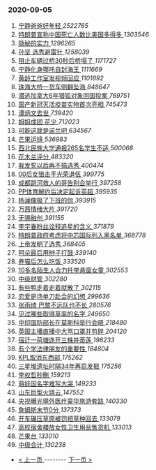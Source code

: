 ### 2020-09-05 
1. [ 宁静爸爸好年轻 ](https://s.weibo.com/weibo?q=%23%E5%AE%81%E9%9D%99%E7%88%B8%E7%88%B8%E5%A5%BD%E5%B9%B4%E8%BD%BB%23&Refer=top) *2522765*
1. [ 特朗普宣称中国死亡人数比美国多得多 ](https://s.weibo.com/weibo?q=%23%E7%89%B9%E6%9C%97%E6%99%AE%E5%AE%A3%E7%A7%B0%E4%B8%AD%E5%9B%BD%E6%AD%BB%E4%BA%A1%E4%BA%BA%E6%95%B0%E6%AF%94%E7%BE%8E%E5%9B%BD%E5%A4%9A%E5%BE%97%E5%A4%9A%23&Refer=top) *1303546*
1. [ 隐秘的实力 ](https://s.weibo.com/weibo?q=%23%E9%9A%90%E7%A7%98%E7%9A%84%E5%AE%9E%E5%8A%9B%23&topic_ad=1&Refer=top) *1296265*
1. [ 孙坚 选秀避雷针 ](https://s.weibo.com/weibo?q=%E5%AD%99%E5%9D%9A%20%E9%80%89%E7%A7%80%E9%81%BF%E9%9B%B7%E9%92%88&Refer=top) *1258039*
1. [ 阻止车辆过桥30秒后桥塌了 ](https://s.weibo.com/weibo?q=%23%E9%98%BB%E6%AD%A2%E8%BD%A6%E8%BE%86%E8%BF%87%E6%A1%A530%E7%A7%92%E5%90%8E%E6%A1%A5%E5%A1%8C%E4%BA%86%23&Refer=top) *1171727*
1. [ 宁静化身哪吒自封海王 ](https://s.weibo.com/weibo?q=%23%E5%AE%81%E9%9D%99%E5%8C%96%E8%BA%AB%E5%93%AA%E5%90%92%E8%87%AA%E5%B0%81%E6%B5%B7%E7%8E%8B%23&topic_ad=1&Refer=top) *1111669*
1. [ 黄龄工作室发视频回应 ](https://s.weibo.com/weibo?q=%23%E9%BB%84%E9%BE%84%E5%B7%A5%E4%BD%9C%E5%AE%A4%E5%8F%91%E8%A7%86%E9%A2%91%E5%9B%9E%E5%BA%94%23&Refer=top) *1101892*
1. [ 珠海大桥一货车侧翻坠海 ](https://s.weibo.com/weibo?q=%23%E7%8F%A0%E6%B5%B7%E5%A4%A7%E6%A1%A5%E4%B8%80%E8%B4%A7%E8%BD%A6%E4%BE%A7%E7%BF%BB%E5%9D%A0%E6%B5%B7%23&Refer=top) *848647*
1. [ 潜逃加拿大6年猎狐对象回国投案 ](https://s.weibo.com/weibo?q=%23%E6%BD%9C%E9%80%83%E5%8A%A0%E6%8B%BF%E5%A4%A76%E5%B9%B4%E7%8C%8E%E7%8B%90%E5%AF%B9%E8%B1%A1%E5%9B%9E%E5%9B%BD%E6%8A%95%E6%A1%88%23&Refer=top) *769751*
1. [ 国产新冠灭活疫苗实物首次亮相 ](https://s.weibo.com/weibo?q=%E5%9B%BD%E4%BA%A7%E6%96%B0%E5%86%A0%E7%81%AD%E6%B4%BB%E7%96%AB%E8%8B%97%E5%AE%9E%E7%89%A9%E9%A6%96%E6%AC%A1%E4%BA%AE%E7%9B%B8&Refer=top) *745473*
1. [ 谭炳文去世 ](https://s.weibo.com/weibo?q=%23%E8%B0%AD%E7%82%B3%E6%96%87%E5%8E%BB%E4%B8%96%23&Refer=top) *739420*
1. [ 姐姐成团 花少 ](https://s.weibo.com/weibo?q=%E5%A7%90%E5%A7%90%E6%88%90%E5%9B%A2%20%E8%8A%B1%E5%B0%91&Refer=top) *712023*
1. [ 可能这就是诺兰吧 ](https://s.weibo.com/weibo?q=%23%E5%8F%AF%E8%83%BD%E8%BF%99%E5%B0%B1%E6%98%AF%E8%AF%BA%E5%85%B0%E5%90%A7%23&Refer=top) *634567*
1. [ 芒果运镜 ](https://s.weibo.com/weibo?q=%23%E8%8A%92%E6%9E%9C%E8%BF%90%E9%95%9C%23&Refer=top) *536983*
1. [ 西北民族大学通报265名学生不适 ](https://s.weibo.com/weibo?q=%23%E8%A5%BF%E5%8C%97%E6%B0%91%E6%97%8F%E5%A4%A7%E5%AD%A6%E9%80%9A%E6%8A%A5265%E5%90%8D%E5%AD%A6%E7%94%9F%E4%B8%8D%E9%80%82%23&Refer=top) *500068*
1. [ 花木兰评分 ](https://s.weibo.com/weibo?q=%23%E8%8A%B1%E6%9C%A8%E5%85%B0%E8%AF%84%E5%88%86%23&Refer=top) *483320*
1. [ 我发誓以后再不搞选秀 ](https://s.weibo.com/weibo?q=%23%E6%88%91%E5%8F%91%E8%AA%93%E4%BB%A5%E5%90%8E%E5%86%8D%E4%B8%8D%E6%90%9E%E9%80%89%E7%A7%80%23&Refer=top) *400474*
1. [ 00后女狙击手光荣退伍 ](https://s.weibo.com/weibo?q=%2300%E5%90%8E%E5%A5%B3%E7%8B%99%E5%87%BB%E6%89%8B%E5%85%89%E8%8D%A3%E9%80%80%E4%BC%8D%23&Refer=top) *399775*
1. [ 成都跳河救人的哥告别会举行 ](https://s.weibo.com/weibo?q=%23%E6%88%90%E9%83%BD%E8%B7%B3%E6%B2%B3%E6%95%91%E4%BA%BA%E7%9A%84%E5%93%A5%E5%91%8A%E5%88%AB%E4%BC%9A%E4%B8%BE%E8%A1%8C%23&Refer=top) *397258*
1. [ PP体育解约后决定起诉英超 ](https://s.weibo.com/weibo?q=%23PP%E4%BD%93%E8%82%B2%E8%A7%A3%E7%BA%A6%E5%90%8E%E5%86%B3%E5%AE%9A%E8%B5%B7%E8%AF%89%E8%8B%B1%E8%B6%85%23&Refer=top) *395935*
1. [ 杨澜像极了下班的你 ](https://s.weibo.com/weibo?q=%23%E6%9D%A8%E6%BE%9C%E5%83%8F%E6%9E%81%E4%BA%86%E4%B8%8B%E7%8F%AD%E7%9A%84%E4%BD%A0%23&Refer=top) *393915*
1. [ 万茜情绪大片 ](https://s.weibo.com/weibo?q=%23%E4%B8%87%E8%8C%9C%E6%83%85%E7%BB%AA%E5%A4%A7%E7%89%87%23&Refer=top) *391720*
1. [ 无锡融创 ](https://s.weibo.com/weibo?q=%23%E6%97%A0%E9%94%A1%E8%9E%8D%E5%88%9B%23&Refer=top) *391155*
1. [ 李宇春粉丝诠释追星的含义 ](https://s.weibo.com/weibo?q=%23%E6%9D%8E%E5%AE%87%E6%98%A5%E7%B2%89%E4%B8%9D%E8%AF%A0%E9%87%8A%E8%BF%BD%E6%98%9F%E7%9A%84%E5%90%AB%E4%B9%89%23&Refer=top) *371879*
1. [ 特朗普政府考虑将中芯国际列入黑名单 ](https://s.weibo.com/weibo?q=%23%E7%89%B9%E6%9C%97%E6%99%AE%E6%94%BF%E5%BA%9C%E8%80%83%E8%99%91%E5%B0%86%E4%B8%AD%E8%8A%AF%E5%9B%BD%E9%99%85%E5%88%97%E5%85%A5%E9%BB%91%E5%90%8D%E5%8D%95%23&Refer=top) *368778*
1. [ 上帝发明了选秀 ](https://s.weibo.com/weibo?q=%23%E4%B8%8A%E5%B8%9D%E5%8F%91%E6%98%8E%E4%BA%86%E9%80%89%E7%A7%80%23&Refer=top) *368405*
1. [ 阿朵最后用辫子打鼓 ](https://s.weibo.com/weibo?q=%E9%98%BF%E6%9C%B5%E6%9C%80%E5%90%8E%E7%94%A8%E8%BE%AB%E5%AD%90%E6%89%93%E9%BC%93&Refer=top) *339140*
1. [ 养猫后怎么吃饭 ](https://s.weibo.com/weibo?q=%23%E5%85%BB%E7%8C%AB%E5%90%8E%E6%80%8E%E4%B9%88%E5%90%83%E9%A5%AD%23&Refer=top) *333520*
1. [ 10多名陌生人合力托举悬窗女童 ](https://s.weibo.com/weibo?q=%2310%E5%A4%9A%E5%90%8D%E9%99%8C%E7%94%9F%E4%BA%BA%E5%90%88%E5%8A%9B%E6%89%98%E4%B8%BE%E6%82%AC%E7%AA%97%E5%A5%B3%E7%AB%A5%23&Refer=top) *302553*
1. [ 中级财管 ](https://s.weibo.com/weibo?q=%E4%B8%AD%E7%BA%A7%E8%B4%A2%E7%AE%A1&Refer=top) *302280*
1. [ 有些鸭走着走着就散了 ](https://s.weibo.com/weibo?q=%23%E6%9C%89%E4%BA%9B%E9%B8%AD%E8%B5%B0%E7%9D%80%E8%B5%B0%E7%9D%80%E5%B0%B1%E6%95%A3%E4%BA%86%23&Refer=top) *302115*
1. [ 恋爱是场单刀赴会的幻想 ](https://s.weibo.com/weibo?q=%23%E6%81%8B%E7%88%B1%E6%98%AF%E5%9C%BA%E5%8D%95%E5%88%80%E8%B5%B4%E4%BC%9A%E7%9A%84%E5%B9%BB%E6%83%B3%23&Refer=top) *299636*
1. [ 张雨绮 巴黎不远队也不长 ](https://s.weibo.com/weibo?q=%E5%BC%A0%E9%9B%A8%E7%BB%AE%20%E5%B7%B4%E9%BB%8E%E4%B8%8D%E8%BF%9C%E9%98%9F%E4%B9%9F%E4%B8%8D%E9%95%BF&Refer=top) *280576*
1. [ 见过哪些取得草率的名字 ](https://s.weibo.com/weibo?q=%23%E8%A7%81%E8%BF%87%E5%93%AA%E4%BA%9B%E5%8F%96%E5%BE%97%E8%8D%89%E7%8E%87%E7%9A%84%E5%90%8D%E5%AD%97%23&Refer=top) *249650*
1. [ 中印国防部长在莫斯科举行会晤 ](https://s.weibo.com/weibo?q=%23%E4%B8%AD%E5%8D%B0%E5%9B%BD%E9%98%B2%E9%83%A8%E9%95%BF%E5%9C%A8%E8%8E%AB%E6%96%AF%E7%A7%91%E4%B8%BE%E8%A1%8C%E4%BC%9A%E6%99%A4%23&Refer=top) *218480*
1. [ 英国主播直播中大骂口罩并剪碎 ](https://s.weibo.com/weibo?q=%23%E8%8B%B1%E5%9B%BD%E4%B8%BB%E6%92%AD%E7%9B%B4%E6%92%AD%E4%B8%AD%E5%A4%A7%E9%AA%82%E5%8F%A3%E7%BD%A9%E5%B9%B6%E5%89%AA%E7%A2%8E%23&Refer=top) *204120*
1. [ 宿迁一荷塘连开三株并蒂莲 ](https://s.weibo.com/weibo?q=%23%E5%AE%BF%E8%BF%81%E4%B8%80%E8%8D%B7%E5%A1%98%E8%BF%9E%E5%BC%80%E4%B8%89%E6%A0%AA%E5%B9%B6%E8%92%82%E8%8E%B2%23&Refer=top) *198233*
1. [ 有个学法律朋友的重要性 ](https://s.weibo.com/weibo?q=%23%E6%9C%89%E4%B8%AA%E5%AD%A6%E6%B3%95%E5%BE%8B%E6%9C%8B%E5%8F%8B%E7%9A%84%E9%87%8D%E8%A6%81%E6%80%A7%23&Refer=top) *184804*
1. [ KPL取消东西部 ](https://s.weibo.com/weibo?q=KPL%E5%8F%96%E6%B6%88%E4%B8%9C%E8%A5%BF%E9%83%A8&Refer=top) *175262*
1. [ 三星堆遗址时隔34年再启发掘 ](https://s.weibo.com/weibo?q=%23%E4%B8%89%E6%98%9F%E5%A0%86%E9%81%97%E5%9D%80%E6%97%B6%E9%9A%9434%E5%B9%B4%E5%86%8D%E5%90%AF%E5%8F%91%E6%8E%98%23&Refer=top) *175256*
1. [ 李权哲秒删 ](https://s.weibo.com/weibo?q=%23%E6%9D%8E%E6%9D%83%E5%93%B2%E7%A7%92%E5%88%A0%23&Refer=top) *159213*
1. [ 萌娃因名字难写大哭 ](https://s.weibo.com/weibo?q=%23%E8%90%8C%E5%A8%83%E5%9B%A0%E5%90%8D%E5%AD%97%E9%9A%BE%E5%86%99%E5%A4%A7%E5%93%AD%23&Refer=top) *149233*
1. [ 山东巨型火烧云 ](https://s.weibo.com/weibo?q=%23%E5%B1%B1%E4%B8%9C%E5%B7%A8%E5%9E%8B%E7%81%AB%E7%83%A7%E4%BA%91%23&Refer=top) *147552*
1. [ 央视曝光境外医疗豪华旅游套路 ](https://s.weibo.com/weibo?q=%23%E5%A4%AE%E8%A7%86%E6%9B%9D%E5%85%89%E5%A2%83%E5%A4%96%E5%8C%BB%E7%96%97%E8%B1%AA%E5%8D%8E%E6%97%85%E6%B8%B8%E5%A5%97%E8%B7%AF%23&Refer=top) *140330*
1. [ 詹姆斯末节0分 ](https://s.weibo.com/weibo?q=%E8%A9%B9%E5%A7%86%E6%96%AF%E6%9C%AB%E8%8A%820%E5%88%86&Refer=top) *137373*
1. [ 开车碾压草原被罚把草种回去 ](https://s.weibo.com/weibo?q=%E5%BC%80%E8%BD%A6%E7%A2%BE%E5%8E%8B%E8%8D%89%E5%8E%9F%E8%A2%AB%E7%BD%9A%E6%8A%8A%E8%8D%89%E7%A7%8D%E5%9B%9E%E5%8E%BB&Refer=top) *133079*
1. [ 高校宿舍楼放女性卫生用品售货机 ](https://s.weibo.com/weibo?q=%23%E9%AB%98%E6%A0%A1%E5%AE%BF%E8%88%8D%E6%A5%BC%E6%94%BE%E5%A5%B3%E6%80%A7%E5%8D%AB%E7%94%9F%E7%94%A8%E5%93%81%E5%94%AE%E8%B4%A7%E6%9C%BA%23&Refer=top) *133013*
1. [ 芒果台 ](https://s.weibo.com/weibo?q=%E8%8A%92%E6%9E%9C%E5%8F%B0&Refer=top) *133010*
1. [ 中级会计 ](https://s.weibo.com/weibo?q=%E4%B8%AD%E7%BA%A7%E4%BC%9A%E8%AE%A1&Refer=top) *130238* 

- [ < 上一页 ](https://github.com/able8/weibo-hot-record/blob/master/2020-09-04.md) -------- [ 下一页 > ](https://github.com/able8/weibo-hot-record/blob/master/2020-09-06.md)
